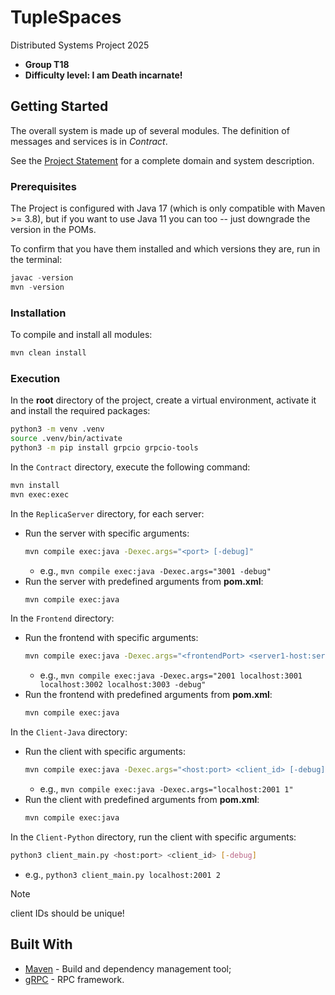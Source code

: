 # TupleSpaces

Distributed Systems Project 2025

- **Group T18**
- **Difficulty level: I am Death incarnate!**


## Getting Started

The overall system is made up of several modules. The definition of messages and services is in _Contract_.

See the [Project Statement](./tuplespaces.md) for a complete domain and system description.


### Prerequisites

The Project is configured with Java 17 (which is only compatible with Maven >= 3.8), but if you want to use Java 11 you
can too -- just downgrade the version in the POMs.

To confirm that you have them installed and which versions they are, run in the terminal:

```s
javac -version
mvn -version
```


### Installation

To compile and install all modules:

```s
mvn clean install
```


### Execution

In the **root** directory of the project, create a virtual environment, activate it and install the required packages:
```bash
python3 -m venv .venv
source .venv/bin/activate
python3 -m pip install grpcio grpcio-tools
```

In the `Contract` directory, execute the following command:
```bash
mvn install
mvn exec:exec
```

In the `ReplicaServer` directory, for each server:
- Run the server with specific arguments:
    ```bash
    mvn compile exec:java -Dexec.args="<port> [-debug]"
    ```
    - e.g., `mvn compile exec:java -Dexec.args="3001 -debug"`
- Run the server with predefined arguments from **pom.xml**:
    ```bash
    mvn compile exec:java
    ```

In the `Frontend` directory:
- Run the frontend with specific arguments:
    ```bash
    mvn compile exec:java -Dexec.args="<frontendPort> <server1-host:server1-port> <server2-host:server2-port> <server3-host:server3-port> [-debug]"
    ```
    - e.g., `mvn compile exec:java -Dexec.args="2001 localhost:3001 localhost:3002 localhost:3003 -debug"`
- Run the frontend with predefined arguments from **pom.xml**:
    ```bash
    mvn compile exec:java
    ```

In the `Client-Java` directory:
- Run the client with specific arguments:
    ```bash
    mvn compile exec:java -Dexec.args="<host:port> <client_id> [-debug]"
    ```
    - e.g., `mvn compile exec:java -Dexec.args="localhost:2001 1"`
- Run the client with predefined arguments from **pom.xml**:
    ```bash
    mvn compile exec:java
    ```

In the `Client-Python` directory, run the client with specific arguments:
```bash
python3 client_main.py <host:port> <client_id> [-debug]
```
- e.g., `python3 client_main.py localhost:2001 2`


>[!NOTE]
> client IDs should be unique!


## Built With

* [Maven](https://maven.apache.org/) - Build and dependency management tool;
* [gRPC](https://grpc.io/) - RPC framework.

